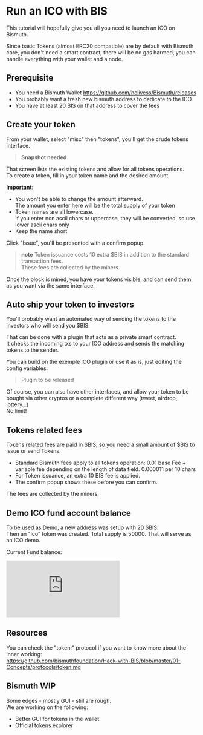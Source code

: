 # Run an ICO with BIS

This tutorial will hopefully give you all you need to launch an ICO on Bismuth.

Since basic Tokens (almost ERC20 compatible) are by default with Bismuth core, you don't need a smart contract, there will be no gas harmed, you can handle everything with your wallet and a node.

## Prerequisite

- You need a Bismuth Wallet https://github.com/hclivess/Bismuth/releases
- You probably want a fresh new bismuth address to dedicate to the ICO
- You have at least 20 BIS on that address to cover the fees

## Create your token

From your wallet, select "misc" then "tokens", you'll get the crude tokens interface.

> **Snapshot needed**

That screen lists the existing tokens and allow for all tokens operations.  
To create a token, fill in your token name and the desired amount.  

**Important**:
- You won't be able to change the amount afterward.  
  The amount you enter here will be the total supply of your token
- Token names are all lowercase.  
  If you enter non ascii chars or uppercase, they will be converted, so use lower ascii chars only
- Keep the name short

Click "Issue", you'll be presented with a confirm popup.

> **note** Token issuance costs 10 extra $BIS in addition to the standard transaction fees.  
These fees are collected by the miners.

Once the block is mined, you have your tokens visible, and can send them as you want via the same interface.

## Auto ship your token to investors

You'll probably want an automated way of sending the tokens to the investors who will send you $BIS.

That can be done with a plugin that acts as a private smart contract.  
It checks the incoming txs to your ICO address and sends the matching tokens to the sender.

You can build on the exemple ICO plugin or use it as is, just editing the config variables.

> Plugin to be released

Of course, you can also have other interfaces, and allow your token to be bought via other cryptos or a complete different way (tweet, airdrop, lottery...)  
No limit!


## Tokens related fees

Tokens related fees are paid in $BIS, so you need a small amount of $BIS to issue or send Tokens.

- Standard Bismuth fees apply to all tokens operation: 0.01 base Fee + variable fee depending on the length of data field. 0.000011 per 10 chars
- For Token issuance, an extra 10 BIS fee is applied.
- The confirm popup shows these before you can confirm.

The fees are collected by the miners.

## Demo ICO fund account balance

To be used as Demo, a new address was setup with 20 $BIS.  
Then an "ico" token was created. Total supply is 50000. That will serve as an ICO demo.

Current Fund balance:

![TipJar](https://eggpool.net/balance/index.php?address=7ef68a880a86ae48e077f43c509b1f959f1dd399cb8e3766e229876e)


## Resources

You can check the "token:" protocol if you want to know more about the inner working:  
https://github.com/bismuthfoundation/Hack-with-BIS/blob/master/01-Concepts/protocols/token.md

## Bismuth WIP

Some edges - mostly GUI - still are rough.  
We are working on the following:

- Better GUI for tokens in the wallet
- Official tokens explorer
